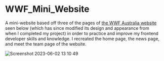 # WWF_Mini_Website
A mini-website based off three of the pages of [the WWF Australia website](https://wwf.org.au/) seen below (which has since modified its design and appearance from when I completed my project) in order to practice and improve my frontend developer skills and knowledge. I recreated the home page, the news page, and meet the team page of the website. 

![Screenshot 2023-06-02 13 10 49](https://github.com/gdwhittaker94/WWF_Mini_Website/assets/105855731/aa469f68-a6ca-44ba-a034-d2ecd941aeb6)
